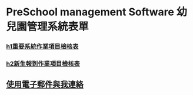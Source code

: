 # PreSchool management Software 幼兒園管理系統表單
### [h1重要系統作業項目檢核表](http://pssw.azurewebsites.net/html/h1.htm)
### [h2新生報到作業項目檢核表](http://pssw.azurewebsites.net/html/h2.htm)
## [使用電子郵件與我連絡](mailto://chenlidu@so-net.net.tw)

